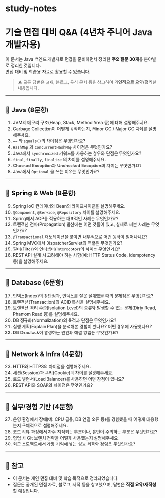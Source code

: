 # study-notes

# 기술 면접 대비 Q&A (4년차 주니어 Java 개발자용)

이 문서는 Java 백엔드 개발자로 면접을 준비하면서 정리한 **주요 질문 30개**를 분야별로 정리한 것입니다.  
면접 대비 및 학습용 자료로 활용할 수 있습니다.  
> ⚠️ 모든 답변은 교재, 블로그, 공식 문서 등을 참고하여 **개인적으로 요약/정리**한 내용입니다.

---

## 📌 Java (8문항)

1. JVM의 메모리 구조(Heap, Stack, Method Area 등)에 대해 설명해주세요.  
2. Garbage Collection이 어떻게 동작하는지, Minor GC / Major GC 차이를 설명해주세요.  
3. `==` 와 `equals()`의 차이점은 무엇인가요?  
4. `HashMap` 과 `ConcurrentHashMap` 차이점은 무엇인가요?  
5. Java에서 `synchronized` 키워드를 사용하는 경우와 단점은 무엇인가요?  
6. `final`, `finally`, `finalize` 의 차이를 설명해주세요.  
7. Checked Exception과 Unchecked Exception의 차이는 무엇인가요?  
8. Java에서 `Optional` 을 쓰는 이유는 무엇인가요?  

---

## 📌 Spring & Web (8문항)

9. Spring IoC 컨테이너와 Bean의 라이프사이클을 설명해주세요.  
10. `@Component`, `@Service`, `@Repository` 차이를 설명해주세요.  
11. Spring에서 AOP를 적용하는 대표적인 사례는 무엇인가요?  
12. 트랜잭션 전파(Propagation) 옵션에는 어떤 것들이 있고, 실제로 써본 사례는 무엇인가요?  
13. `@Transactional` 어노테이션을 붙이면 내부적으로 어떤 동작이 일어나나요?  
14. Spring MVC에서 DispatcherServlet의 역할은 무엇인가요?  
15. 필터(Filter)와 인터셉터(Interceptor)의 차이는 무엇인가요?  
16. REST API 설계 시 고려해야 하는 사항(예: HTTP Status Code, idempotency 등)을 설명해주세요.  

---

## 📌 Database (6문항)

17. 인덱스(Index)의 장단점과, 인덱스를 잘못 설계했을 때의 문제점은 무엇인가요?  
18. 트랜잭션(Transaction)의 ACID 특성을 설명해주세요.  
19. 트랜잭션 격리 수준(Isolation Level)의 종류와 발생할 수 있는 문제(Dirty Read, Phantom Read 등)를 설명해주세요.  
20. DB 정규화(Normalization)의 목적과 단점은 무엇인가요?  
21. 실행 계획(Explain Plan)을 분석해본 경험이 있나요? 어떤 경우에 사용했나요?  
22. DB Deadlock이 발생하는 원인과 해결 방법은 무엇인가요?  

---

## 📌 Network & Infra (4문항)

23. HTTP와 HTTPS의 차이점을 설명해주세요.  
24. 세션(Session)과 쿠키(Cookie)의 차이를 설명해주세요.  
25. 로드 밸런서(Load Balancer)를 사용하면 어떤 장점이 있나요?  
26. REST API와 SOAP의 차이점은 무엇인가요?  

---

## 📌 실무/경험 기반 (4문항)

27. 운영 환경에서 장애(예: CPU 급등, DB 연결 오류 등)를 경험했을 때 어떻게 대응했는지 구체적으로 설명해주세요.  
28. 코드 리뷰 과정에서 자주 지적되는 부분이나, 본인이 주의하는 부분은 무엇인가요?  
29. 협업 시 Git 브랜치 전략을 어떻게 사용했는지 설명해주세요.  
30. 최근 프로젝트에서 가장 기억에 남는 성능 최적화 경험은 무엇인가요?  

---

## 📝 참고
- 이 문서는 개인 면접 대비 및 학습 목적으로 정리되었습니다.  
- 질문은 공개된 면접 자료, 블로그, 서적 등을 참고했으며, 답변은 **직접 요약/재작성**할 예정입니다.  
